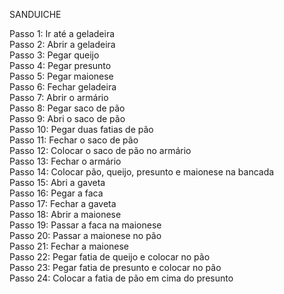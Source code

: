 SANDUICHE <br>

Passo 1: Ir até a geladeira <br>
Passo 2: Abrir a geladeira <br>
Passo 3: Pegar queijo <br>
Passo 4: Pegar presunto <br>
Passo 5: Pegar maionese <br>
Passo 6: Fechar geladeira  
Passo 7: Abrir o armário  
Passo 8: Pegar saco de pão  
Passo 9: Abri o saco de pão  
Passo 10: Pegar duas fatias de pão  
Passo 11: Fechar o saco de pão  
Passo 12: Colocar o saco de pão no armário  
Passo 13: Fechar o armário  
Passo 14: Colocar pão, queijo, presunto e maionese na bancada  
Passo 15: Abri a gaveta  
Passo 16: Pegar a faca  
Passo 17: Fechar a gaveta  
Passo 18: Abrir a maionese  
Passo 19: Passar a faca na maionese  
Passo 20: Passar a maionese no pão  
Passo 21: Fechar a maionese  
Passo 22: Pegar fatia de queijo e colocar no pão  
Passo 23: Pegar fatia de presunto e colocar no pão  
Passo 24: Colocar a fatia de pão em cima do presunto

